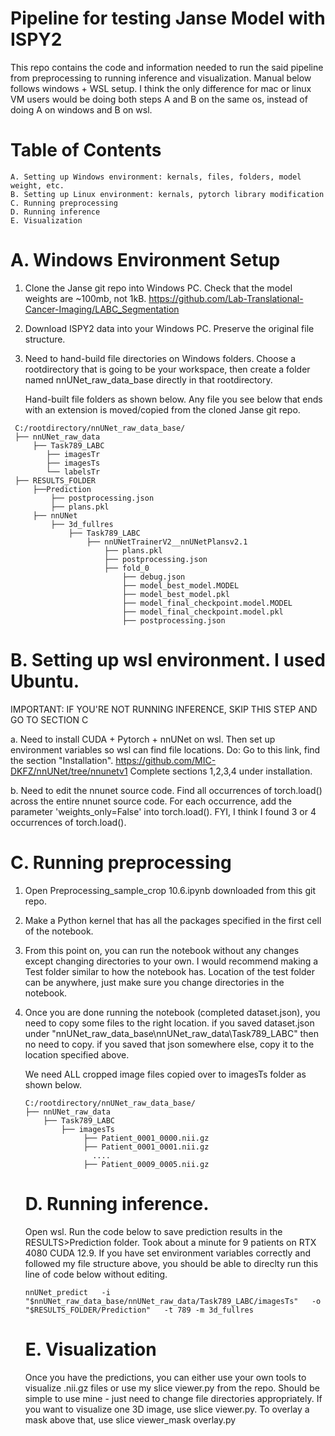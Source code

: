 
# Pipeline for testing Janse Model with ISPY2
This repo contains the code and information needed to run the said pipeline from preprocessing to running inference and visualization.
Manual below follows windows + WSL setup. I think the only difference for mac or linux VM users would be doing both steps A and B on the same os, instead of doing A on windows and B on wsl.

# Table of Contents
```text
A. Setting up Windows environment: kernals, files, folders, model weight, etc.
B. Setting up Linux environment: kernals, pytorch library modification
C. Running preprocessing
D. Running inference
E. Visualization
```
# A. Windows Environment Setup
1. Clone the Janse git repo into Windows PC. Check that the model weights are ~100mb, not 1kB. https://github.com/Lab-Translational-Cancer-Imaging/LABC_Segmentation

2. Download ISPY2 data into your Windows PC. Preserve the original file structure.
3. Need to hand-build file directories on Windows folders. Choose a rootdirectory that is going to be your workspace, then create a folder named nnUNet_raw_data_base directly in that rootdirectory.
   
   Hand-built file folders as shown below. Any file you see below that ends with an extension is moved/copied from the cloned Janse git repo.
  ```text 
   C:/rootdirectory/nnUNet_raw_data_base/
   ├── nnUNet_raw_data
       ├── Task789_LABC   
          ├── imagesTr
          ├── imagesTs
          └── labelsTr
   ├── RESULTS_FOLDER
       ├──Prediction
           ├── postprocessing.json
           ├── plans.pkl
       ├── nnUNet
           ├── 3d_fullres
               ├── Task789_LABC
                   ├── nnUNetTrainerV2__nnUNetPlansv2.1
                       ├── plans.pkl
                       ├── postprocessing.json
                       ├── fold_0
                           ├── debug.json
                           ├── model_best_model.MODEL
                           ├── model_best_model.pkl
                           ├── model_final_checkpoint.model.MODEL
                           ├── model_final_checkpoint.model.pkl
                           ├── postprocessing.json
   ```

# B. Setting up wsl environment. I used Ubuntu. 
IMPORTANT: IF YOU'RE NOT RUNNING INFERENCE, SKIP THIS STEP AND GO TO SECTION C
   
   a. Need to install CUDA + Pytorch + nnUNet on wsl. Then set up environment variables so wsl can find file locations.
     Do:
         Go to this link, find the section "Installation". https://github.com/MIC-DKFZ/nnUNet/tree/nnunetv1
         Complete sections 1,2,3,4 under installation.
   
   b. Need to edit the nnunet source code.
       Find all occurrences of torch.load() across the entire nnunet source code. For each occurrence, add the parameter 'weights_only=False' into torch.load().
       FYI, I think I found 3 or 4 occurrences of torch.load().
      
# C. Running preprocessing
1. Open Preprocessing_sample_crop 10.6.ipynb downloaded from this git repo.
2. Make a Python kernel that has all the packages specified in the first cell of the notebook.
3. From this point on, you can run the notebook without any changes except changing directories to your own.
    I would recommend making a Test folder similar to how the notebook has. Location of the test folder can be anywhere, just make sure you change directories in the notebook.
4. Once you are done running the notebook (completed dataset.json), you need to copy some files to the right location.
   if you saved dataset.json under "nnUNet_raw_data_base\nnUNet_raw_data\Task789_LABC\" then no need to copy.
   if you saved that json somewhere else, copy it to the location specified above.

   We need ALL cropped image files copied over to imagesTs folder as shown below.
   ```text
   C:/rootdirectory/nnUNet_raw_data_base/
   ├── nnUNet_raw_data
       ├── Task789_LABC   
           ├── imagesTs
                ├── Patient_0001_0000.nii.gz
                ├── Patient_0001_0001.nii.gz
                  ....
                ├── Patient_0009_0005.nii.gz   
   ```

   # D. Running inference.
   Open wsl. Run the code below to save prediction results in the RESULTS>Prediction folder. Took about a minute for 9 patients on RTX 4080 CUDA 12.9.
   If you have set environment variables correctly and followed my file structure above, you should be able to direclty run this line of code below without editing.
   ```text
   nnUNet_predict   -i "$nnUNet_raw_data_base/nnUNet_raw_data/Task789_LABC/imagesTs"   -o "$RESULTS_FOLDER/Prediction"   -t 789 -m 3d_fullres
   ```
   # E. Visualization
      Once you have the predictions, you can either use your own tools to visualize .nii.gz files or use my slice viewer.py from the repo. Should be simple to use mine - just need to change file directories appropriately.
     If you want to visualize one 3D image, use slice viewer.py. To overlay a mask above that, use slice viewer_mask overlay.py

